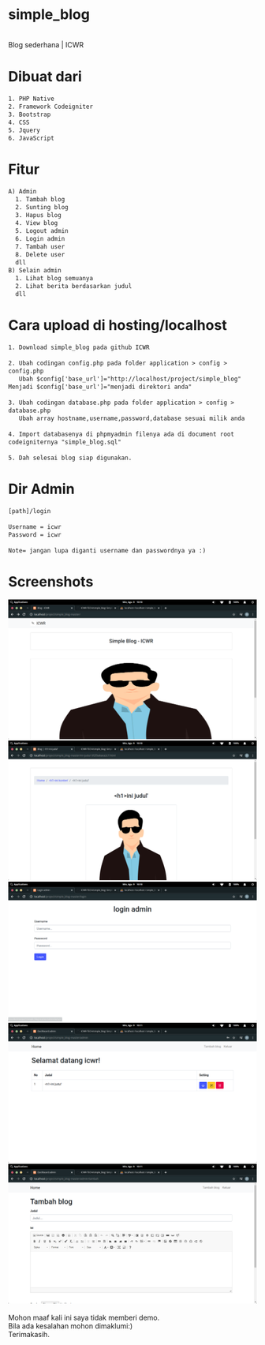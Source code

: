 # simple_blog
<br>
Blog sederhana | ICWR
<br>

# Dibuat dari
```
1. PHP Native
2. Framework Codeigniter
3. Bootstrap
4. CSS
5. Jquery
6. JavaScript
```

# Fitur
```
A) Admin
  1. Tambah blog
  2. Sunting blog
  3. Hapus blog
  4. View blog
  5. Logout admin
  6. Login admin
  7. Tambah user
  8. Delete user
  dll
B) Selain admin
  1. Lihat blog semuanya
  2. Lihat berita berdasarkan judul
  dll
```

# Cara upload di hosting/localhost

```
1. Download simple_blog pada github ICWR

2. Ubah codingan config.php pada folder application > config > config.php
   Ubah $config['base_url']="http://localhost/project/simple_blog" Menjadi $config['base_url']="menjadi direktori anda"
   
3. Ubah codingan database.php pada folder application > config > database.php
   Ubah array hostname,username,password,database sesuai milik anda
   
4. Import databasenya di phpmyadmin filenya ada di document root codeigniternya "simple_blog.sql"

5. Dah selesai blog siap digunakan.
```

# Dir Admin

```
[path]/login

Username = icwr
Password = icwr

Note= jangan lupa diganti username dan passwordnya ya :)

```

# Screenshots
<img src="1.png" alt="gambar">
<br>
<img src="2.png" alt="gambar">
<br>
<img src="3.png" alt="gambar">
<br>
<img src="4.png" alt="gambar">
<br>
<img src="5.png" alt="gambar">
<br><br>
Mohon maaf kali ini saya tidak memberi demo.
<br>
Bila ada kesalahan mohon dimaklumi:)
<br>
Terimakasih.
